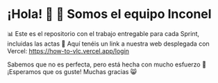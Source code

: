 # ¡Hola! 👋 🙂 Somos el equipo Inconel

📊 Este es el repositorio con el trabajo entregable para cada Sprint, incluidas las actas
🔗 Aquí tenéis un link a nuestra web desplegada con Vercel: 
https://how-to-vlc.vercel.app/login

Sabemos que no es perfecta, pero está hecha con mucho esfuerzo 🦾 
¡Esperamos que os guste! Muchas gracias 😸
